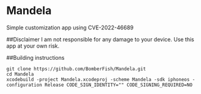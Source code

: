 # Mandela
Simple customization app using CVE-2022-46689

##Disclaimer
I am not responsible for any damage to your device. Use this app at your own risk.

##Building instructions

```
git clone https://github.com/BomberFish/Mandela.git
cd Mandela
xcodebuild -project Mandela.xcodeproj -scheme Mandela -sdk iphoneos -configuration Release CODE_SIGN_IDENTITY="" CODE_SIGNING_REQUIRED=NO
```
